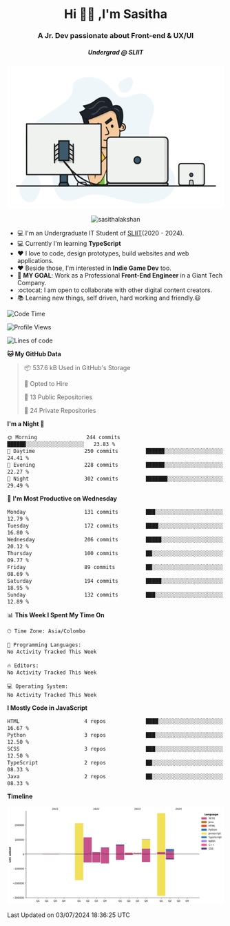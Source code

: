 
<h1 align="center">Hi 🙋‍♂️ ,I'm Sasitha</h1>
<h3 align="center">A Jr. Dev passionate about Front-end & UX/UI</h3>

<i><h5 align="center">Undergrad @ SLIIT</h5></i>

<p align="center">
  <img width="540" height="330" src="https://github.com/SasithaLakshan/SasithaLakshan/blob/main/dev.gif">
</p>
<p align="center"> <img src="https://komarev.com/ghpvc/?username=sasithalakshan&label=Profile%20views&color=0e75b6&style=flat" alt="sasithalakshan" /> </p>

- :computer: I'm an Undergraduate IT Student of [SLIIT](https://www.sliit.lk)(2020 - 2024).
- :computer: Currently I'm learning <b>TypeScript</b>
- :heart: I love to code, design prototypes, build websites and web applications.
- :heart: Beside those, I'm interested in **Indie Game Dev** too.
- :electric_plug: **MY GOAL**: Work as a Professional **Front-End Engineer** in a Giant Tech Company.
- :octocat: I am open to collaborate with other digital content creators.
- :books: Learning new things, self driven, hard working and friendly.:smiley:
  
<!-- <h3 align="left">Tech Stack I'm Using</h3> -->

<!--START_SECTION:waka-->
![Code Time](http://img.shields.io/badge/Code%20Time-634%20hrs%205%20mins-blue)

![Profile Views](http://img.shields.io/badge/Profile%20Views-0-blue)

![Lines of code](https://img.shields.io/badge/From%20Hello%20World%20I%27ve%20Written-882.1%20thousand%20lines%20of%20code-blue)

**🐱 My GitHub Data** 

> 📦 537.6 kB Used in GitHub's Storage 
 > 
> 💼 Opted to Hire
 > 
> 📜 13 Public Repositories 
 > 
> 🔑 24 Private Repositories 
 > 
**I'm a Night 🦉** 

```text
🌞 Morning                244 commits         ██████░░░░░░░░░░░░░░░░░░░   23.83 % 
🌆 Daytime                250 commits         ██████░░░░░░░░░░░░░░░░░░░   24.41 % 
🌃 Evening                228 commits         ██████░░░░░░░░░░░░░░░░░░░   22.27 % 
🌙 Night                  302 commits         ███████░░░░░░░░░░░░░░░░░░   29.49 % 
```
📅 **I'm Most Productive on Wednesday** 

```text
Monday                   131 commits         ███░░░░░░░░░░░░░░░░░░░░░░   12.79 % 
Tuesday                  172 commits         ████░░░░░░░░░░░░░░░░░░░░░   16.80 % 
Wednesday                206 commits         █████░░░░░░░░░░░░░░░░░░░░   20.12 % 
Thursday                 100 commits         ██░░░░░░░░░░░░░░░░░░░░░░░   09.77 % 
Friday                   89 commits          ██░░░░░░░░░░░░░░░░░░░░░░░   08.69 % 
Saturday                 194 commits         █████░░░░░░░░░░░░░░░░░░░░   18.95 % 
Sunday                   132 commits         ███░░░░░░░░░░░░░░░░░░░░░░   12.89 % 
```


📊 **This Week I Spent My Time On** 

```text
🕑︎ Time Zone: Asia/Colombo

💬 Programming Languages: 
No Activity Tracked This Week

🔥 Editors: 
No Activity Tracked This Week

💻 Operating System: 
No Activity Tracked This Week
```

**I Mostly Code in JavaScript** 

```text
HTML                     4 repos             ████░░░░░░░░░░░░░░░░░░░░░   16.67 % 
Python                   3 repos             ███░░░░░░░░░░░░░░░░░░░░░░   12.50 % 
SCSS                     3 repos             ███░░░░░░░░░░░░░░░░░░░░░░   12.50 % 
TypeScript               2 repos             ██░░░░░░░░░░░░░░░░░░░░░░░   08.33 % 
Java                     2 repos             ██░░░░░░░░░░░░░░░░░░░░░░░   08.33 % 
```



**Timeline**

![Lines of Code chart](https://raw.githubusercontent.com/SasithaLakshan/SasithaLakshan/main/assets/bar_graph.png)


 Last Updated on 03/07/2024 18:36:25 UTC
<!--END_SECTION:waka-->

